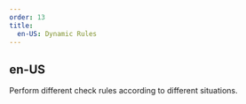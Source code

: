 ```yaml
---
order: 13
title:
  en-US: Dynamic Rules
---
```

## en-US

Perform different check rules according to different situations.

